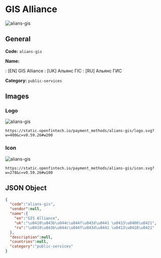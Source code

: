 
# GIS Alliance 
![alians-gis](https://static.openfintech.io/payment_methods/alians-gis/logo.svg?w=400&c=v0.59.26#w200)  

## General 
**Code:** `alians-gis` 
 
**Name:** 
 
:	[EN] GIS Alliance 
:	[UK] Альянс ГІС 
:	[RU] Альянс ГИС 
 
**Category:** `public-services` 
 

## Images 

### Logo 
![alians-gis](https://static.openfintech.io/payment_methods/alians-gis/logo.svg?w=400&c=v0.59.26#w200)  

```
https://static.openfintech.io/payment_methods/alians-gis/logo.svg?w=400&c=v0.59.26#w200
```  

### Icon 
![alians-gis](https://static.openfintech.io/payment_methods/alians-gis/icon.svg?w=278&c=v0.59.26#w100)  

```
https://static.openfintech.io/payment_methods/alians-gis/icon.svg?w=278&c=v0.59.26#w100
```  

## JSON Object 

```json
{
  "code":"alians-gis",
  "vendor":null,
  "name":{
    "en":"GIS Alliance",
    "uk":"\u0410\u043b\u044c\u044f\u043d\u0441 \u0413\u0406\u0421",
    "ru":"\u0410\u043b\u044c\u044f\u043d\u0441 \u0413\u0418\u0421"
  },
  "description":null,
  "countries":null,
  "category":"public-services"
}
```  
